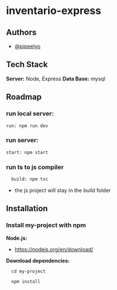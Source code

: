 # inventario-express


## Authors

- [@pipeelyo](https://github.com/afgarciac02)

## Tech Stack

  **Server:** Node, Express
  **Data Base:** mysql

## Roadmap

  ### run local server:
    run: npm run dev

  ### run server:
    start: npm start

  ### run ts to js compiler 
  ```bash
    build: npm tsc
  ```
    
   - the js project will stay in the build folder
    
 ## Installation

  ### Install my-project with npm
  
   **Node.js:**
 
   - https://nodejs.org/en/download/
    
   **Download dependencies:**
   
      cd my-project
      
      npm install
